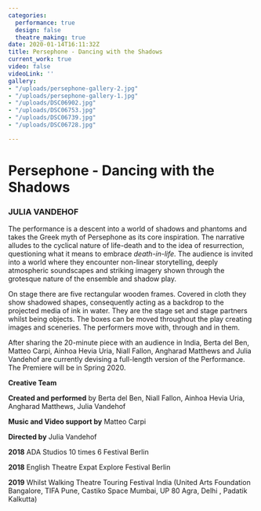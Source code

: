 ```yaml
---
categories:
  performance: true
  design: false
  theatre_making: true
date: 2020-01-14T16:11:32Z
title: Persephone - Dancing with the Shadows
current_work: true
video: false
videoLink: ''
gallery:
- "/uploads/persephone-gallery-2.jpg"
- "/uploads/persephone-gallery-1.jpg"
- "/uploads/DSC06902.jpg"
- "/uploads/DSC06753.jpg"
- "/uploads/DSC06739.jpg"
- "/uploads/DSC06728.jpg"

---
```

# **Persephone - Dancing with the Shadows**

### JULIA VANDEHOF

The performance is a descent into a world of shadows and phantoms and takes the Greek myth of Persephone as its core inspiration. The narrative alludes to the cyclical nature of life-death and to the idea of resurrection, questioning what it means to embrace _death-in-life._ The audience is invited into a world where they encounter non-linear storytelling, deeply atmospheric soundscapes and striking imagery shown through the grotesque nature of the ensemble and shadow play.

On stage there are five rectangular wooden frames. Covered in cloth they show shadowed shapes, consequently acting as a backdrop to the projected media of ink in water. They are the stage set and stage partners whilst being objects. The boxes can be moved throughout the play creating images and sceneries. The performers move with, through and in them.

After sharing the 20-minute piece with an audience in India, Berta del Ben, Matteo Carpi, Ainhoa Hevia Uria, Niall Fallon, Angharad Matthews and Julia Vandehof are currently devising a full-length version of the Performance. The Premiere will be in Spring 2020.

**Creative Team**

**Created and performed** by Berta del Ben, Niall Fallon, Ainhoa Hevia Uria, Angharad Matthews, Julia Vandehof

**Music and Video support by** Matteo Carpi

**Directed by** Julia Vandehof

**2018** ADA Studios 10 times 6 Festival Berlin

**2018** English Theatre Expat Explore Festival Berlin

**2019** Whilst Walking Theatre Touring Festival India (United Arts Foundation Bangalore, TIFA Pune, Castiko Space Mumbai, UP 80 Agra, Delhi , Padatik Kalkutta)